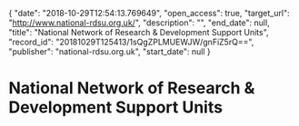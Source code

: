 {
  "date": "2018-10-29T12:54:13.769649", 
  "open_access": true, 
  "target_url": "http://www.national-rdsu.org.uk/", 
  "description": "", 
  "end_date": null, 
  "title": "National Network of Research & Development Support Units", 
  "record_id": "20181029T125413/1sQgZPLMUEWJW/gnFiZ5rQ==", 
  "publisher": "national-rdsu.org.uk", 
  "start_date": null
}

# National Network of Research & Development Support Units


